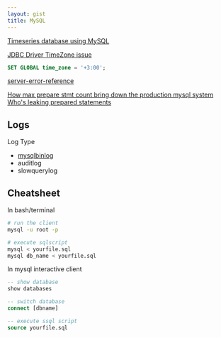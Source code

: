 ```yaml
---
layout: gist
title: MySQL
---
```


[Timeseries database using MySQL](https://dba.stackexchange.com/questions/190756/what-is-the-optimal-solution-for-storing-real-time-time-series-in-mariadb-mysq)

[JDBC Driver TimeZone issue](https://stackoverflow.com/questions/26515700/mysql-jdbc-driver-5-1-33-time-zone-issue)
```sql
SET GLOBAL time_zone = '+3:00';
```

[server-error-reference](https://dev.mysql.com/doc/refman/5.5/en/server-error-reference.html)

[How max prepare stmt count bring down the production mysql system](https://medium.com/searce/how-max-prepared-stmt-count-bring-down-the-production-mysql-system-6ca28e577663)
[Who's leaking prepared statements](http://mysqlblog.fivefarmers.com/2012/07/05/whos-leaking-prepared-statements/)

## Logs

Log Type
- [mysqlbinlog](https://www.thegeekstuff.com/2017/08/mysqlbinlog-examples/)
- auditlog
- slowquerylog

## Cheatsheet

In bash/terminal
```bash
# run the client
mysql -u root -p

# execute sqlscript
mysql < yourfile.sql
mysql db_name < yourfile.sql
```

In mysql interactive client
```sql
-- show database
show databases

-- switch database
connect [dbname]

-- execute ssql script
source yourfile.sql
```
